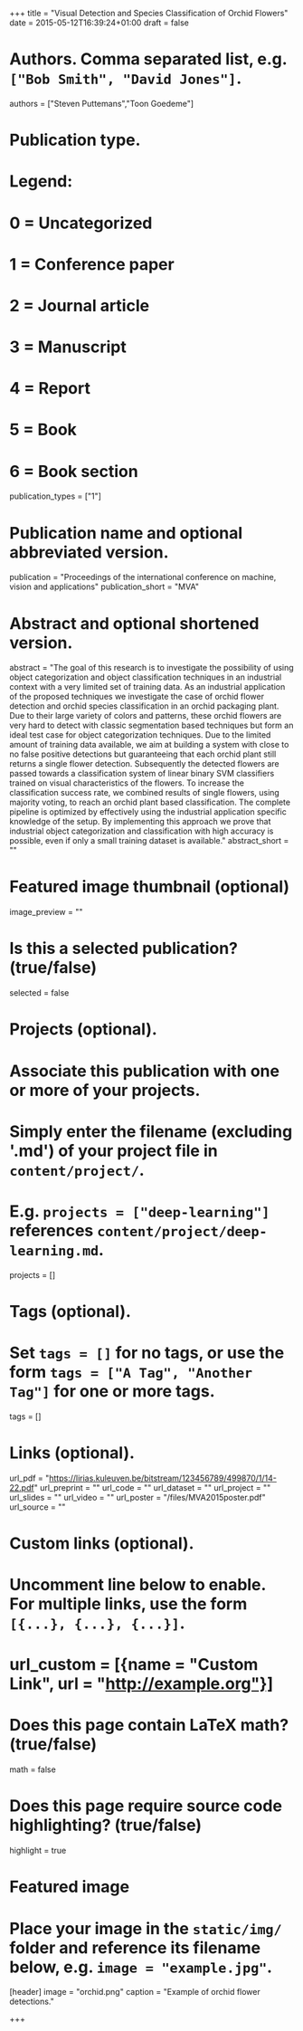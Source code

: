 +++
title = "Visual Detection and Species Classification of Orchid Flowers"
date = 2015-05-12T16:39:24+01:00
draft = false

# Authors. Comma separated list, e.g. `["Bob Smith", "David Jones"]`.
authors = ["Steven Puttemans","Toon Goedeme"]

# Publication type.
# Legend:
# 0 = Uncategorized
# 1 = Conference paper
# 2 = Journal article
# 3 = Manuscript
# 4 = Report
# 5 = Book
# 6 = Book section
publication_types = ["1"]

# Publication name and optional abbreviated version.
publication = "Proceedings of the international conference on machine, vision and applications"
publication_short = "MVA"

# Abstract and optional shortened version.
abstract = "The goal of this research is to investigate the possibility of using object categorization and object classification techniques in an industrial context with a very limited set of training data. As an industrial application of the proposed techniques we investigate the case of orchid flower detection and orchid species classification in an orchid packaging plant. Due to their large variety of colors and patterns, these orchid flowers are very hard to detect with classic segmentation based techniques but form an ideal test case for object categorization techniques. Due to the limited amount of training data available, we aim at building a system with close to no false positive detections but guaranteeing that each orchid plant still returns a single flower detection. Subsequently the detected flowers are passed towards a classification system of linear binary SVM classifiers trained on visual characteristics of the flowers. To increase the classification success rate, we combined results of single flowers, using majority voting, to reach an orchid plant based classification. The complete pipeline is optimized by effectively using the industrial application specific knowledge of the setup. By implementing this approach we prove that industrial object categorization and classification with high accuracy is possible, even if only a small training dataset is available."
abstract_short = ""

# Featured image thumbnail (optional)
image_preview = ""

# Is this a selected publication? (true/false)
selected = false

# Projects (optional).
#   Associate this publication with one or more of your projects.
#   Simply enter the filename (excluding '.md') of your project file in `content/project/`.
#   E.g. `projects = ["deep-learning"]` references `content/project/deep-learning.md`.
projects = []

# Tags (optional).
#   Set `tags = []` for no tags, or use the form `tags = ["A Tag", "Another Tag"]` for one or more tags.
tags = []

# Links (optional).
url_pdf = "https://lirias.kuleuven.be/bitstream/123456789/499870/1/14-22.pdf"
url_preprint = ""
url_code = ""
url_dataset = ""
url_project = ""
url_slides = ""
url_video = ""
url_poster = "/files/MVA2015poster.pdf"
url_source = ""

# Custom links (optional).
#   Uncomment line below to enable. For multiple links, use the form `[{...}, {...}, {...}]`.
# url_custom = [{name = "Custom Link", url = "http://example.org"}]

# Does this page contain LaTeX math? (true/false)
math = false

# Does this page require source code highlighting? (true/false)
highlight = true

# Featured image
# Place your image in the `static/img/` folder and reference its filename below, e.g. `image = "example.jpg"`.
[header]
image = "orchid.png"
caption = "Example of orchid flower detections."

+++
